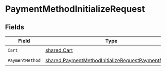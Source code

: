 # PaymentMethodInitializeRequest


## Fields

| Field                                                                                                                           | Type                                                                                                                            | Required                                                                                                                        | Description                                                                                                                     |
| ------------------------------------------------------------------------------------------------------------------------------- | ------------------------------------------------------------------------------------------------------------------------------- | ------------------------------------------------------------------------------------------------------------------------------- | ------------------------------------------------------------------------------------------------------------------------------- |
| `Cart`                                                                                                                          | [shared.Cart](../../../pkg/models/shared/cart.md)                                                                               | :heavy_check_mark:                                                                                                              | N/A                                                                                                                             |
| `PaymentMethod`                                                                                                                 | [shared.PaymentMethodInitializeRequestPaymentMethod](../../../pkg/models/shared/paymentmethodinitializerequestpaymentmethod.md) | :heavy_check_mark:                                                                                                              | N/A                                                                                                                             |